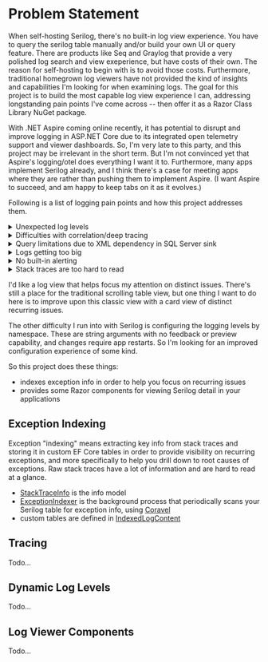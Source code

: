 # Problem Statement

When self-hosting Serilog, there's no built-in log view experience. You have to query the serilog table manually and/or build your own UI or query feature. There are products like Seq and Graylog that provide a very polished log search and view exeperience, but have costs of their own. The reason for self-hosting to begin with is to avoid those costs. Furthermore, traditional homegrown log viewers have not provided the kind of insights and capabilities I'm looking for when examining logs. The goal for this project is to build the most capable log view experience I can, addressing longstanding pain points I've come across -- then offer it as a Razor Class Library NuGet package. 

With .NET Aspire coming online recently, it has potential to disrupt and improve logging in ASP.NET Core due to its integrated open telemetry support and viewer dashboards. So, I'm very late to this party, and this project may be irrelevant in the short term. But I'm not convinced yet that Aspire's logging/otel does everything I want it to. Furthermore, many apps implement Serilog already, and I think there's a case for meeting apps where they are rather than pushing them to implement Aspire. (I want Aspire to succeed, and am happy to keep tabs on it as it evolves.)

Following is a list of logging pain points and how this project addresses them.

<details>
  <summary>Unexpected log levels</summary>
  
  Over the years, I've had a hard time getting log levels and namespaces right -- that is, getting the desired level of logging at the right places in my code. Also, I didn't know there was a way to change levels at runtime without restarting my apps.

  This project does these things:
  - Offers the [LogLevels](https://github.com/adamfoneil/SerilogViewer/blob/master/SerilogViewer.Abstractions/LogLevels.cs) abstract class.
  - Implement this in your project to define your default logging levels by namespace prefix. Sample implementation is [ApplicationLogLevels](https://github.com/adamfoneil/SerilogViewer/blob/master/SampleApp/ApplicationLogLevels.cs).
  - Configure levels at runtime via the [LevelToggle](https://github.com/adamfoneil/SerilogViewer/blob/master/SerilogViewer.RCL/LevelToggle.razor) component
  
  ![image](https://github.com/user-attachments/assets/aa45b46f-0fe3-4814-ab36-f097ca1f9c5a)

  You can see which levels are in effect on which namespaces via the [SourceContextFilter](https://github.com/adamfoneil/SerilogViewer/blob/e83c1c5927c03bc47f8a0eecc70d097eaf513f23/SerilogViewer.RCL/SourceContextFilter.razor#L26).
  
  ![image](https://github.com/user-attachments/assets/953c275c-a31f-440a-9e34-0597fad0c79d)

</details>

<details>
  <summary>Difficulties with correlation/deep tracing</summary>
</details>

<details>
  <summary>Query limitations due to XML dependency in SQL Server sink</summary>
</details>

<details>
  <summary>Logs getting too big</summary>
</details>

<details>
  <summary>No built-in alerting</summary>
</details>

<details>
  <summary>Stack traces are too hard to read</summary>
</details>

I'd like a log view that helps focus my attention on distinct issues. There's still a place for the traditional scrolling table view, but one thing I want to do here is to improve upon this classic view with a card view of distinct recurring issues.

The other difficulty I run into with Serilog is configuring the logging levels by namespace. These are string arguments with no feedback or preview capability, and changes require app restarts. So I'm looking for an improved configuration experience of some kind.

So this project does these things:
- indexes exception info in order to help you focus on recurring issues
- provides some Razor components for viewing Serilog detail in your applications

## Exception Indexing
Exception "indexing" means extracting key info from stack traces and storing it in custom EF Core tables in order to provide visibility on recurring exceptions, and more specifically to help you drill down to root causes of exceptions. Raw stack traces have a lot of information and are hard to read at a glance.
- [StackTraceInfo](https://github.com/adamfoneil/SerilogViewer/blob/master/Parsing/StackTraceInfo.cs) is the info model
- [ExceptionIndexer](https://github.com/adamfoneil/SerilogViewer/blob/master/Parsing/ExceptionIndexer.cs) is the background process that periodically scans your Serilog table for exception info, using [Coravel](https://docs.coravel.net/)
- custom tables are defined in [IndexedLogContent](https://github.com/adamfoneil/SerilogViewer/tree/master/Parsing/IndexedLogContext)

## Tracing
Todo...

## Dynamic Log Levels
Todo...

## Log Viewer Components
Todo...
